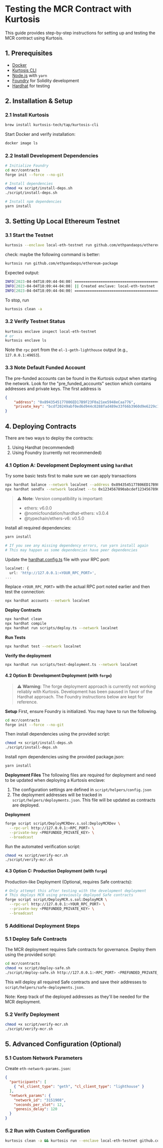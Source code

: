 # Testing the MCR Contract with Kurtosis

This guide provides step-by-step instructions for setting up and testing the MCR contract using Kurtosis.

## 1. Prerequisites
- [Docker](https://docs.docker.com/get-docker/)
- [Kurtosis CLI](https://docs.kurtosis.com/install) 
- [Node.js](https://nodejs.org/) with `yarn`
- [Foundry](https://book.getfoundry.sh/) for Solidity development
- [Hardhat](https://hardhat.org/) for testing

## 2. Installation & Setup

### 2.1 Install Kurtosis
```sh
brew install kurtosis-tech/tap/kurtosis-cli
```

Start Docker and verify installation:
```sh
docker image ls
```

### 2.2 Install Development Dependencies
```sh
# Initialize Foundry
cd mcr/contracts
forge init --force --no-git

# Install dependencies
chmod +x script/install-deps.sh
./script/install-deps.sh

# Install npm dependencies
yarn install
```

## 3. Setting Up Local Ethereum Testnet

### 3.1 Start the Testnet
```sh
kurtosis --enclave local-eth-testnet run github.com/ethpandaops/ethereum-package
```
check: maybe the following command is better:
```sh
kurtosis run github.com/ethpandaops/ethereum-package
```

Expected output:
```sh
INFO[2023-04-04T18:09:44-04:00] ======================================================
INFO[2023-04-04T18:09:44-04:00] || Created enclave: local-eth-testnet ||
INFO[2023-04-04T18:09:44-04:00] ======================================================
```

To stop, run

```sh
kurtosis clean -a
```

### 3.2 Verify Testnet Status
```sh
kurtosis enclave inspect local-eth-testnet
# or
kurtosis enclave ls
```

Note the `rpc` port from the `el-1-geth-lighthouse` output (e.g., `127.0.0.1:49653`).

### 3.3 Note Default Funded Account

The pre-funded accounts can be found in the Kurtosis output when starting the network.
Look for the "pre_funded_accounts" section which contains addresses and private keys. The first address is

```json
{
    "address": "0x8943545177806ED17B9F23F0a21ee5948eCaa776",
    "private_key": "bcdf20249abf0ed6d944c0288fad489e33f66b3960d9e6229c1cd214ed3bbe31"
}
```

## 4. Deploying Contracts

There are two ways to deploy the contracts:

1. Using Hardhat (recommended)
2. Using Foundry (currently not recommended)

### 4.1 Option A: Development Deployment using `hardhat`

Try some basic tests first to make sure we can apply transactions

```sh
npx hardhat balance --network localnet --address 0x8943545177806ED17B9F23F0a21ee5948eCaa776
npx hardhat sendTx --network localnet --to 0x1234567890abcdef1234567890abcdef12345678 --amount 0.1
```

> ⚠️ **Note**: Version compatibility is important:
> - ethers: v6.0.0
> - @nomicfoundation/hardhat-ethers: v3.0.4
> - @typechain/ethers-v6: v0.5.0

Install all required dependencies:
```sh
yarn install

# If you see any missing dependency errors, run yarn install again
# This may happen as some dependencies have peer dependencies
```

Update the [hardhat.config.ts](hardhat.config.ts) file with your RPC port:
```ts
localnet: {
  url: 'http://127.0.0.1:<YOUR_RPC_PORT>',
...
```

Replace `<YOUR_RPC_PORT>` with the actual RPC port noted earlier and then test the connection:

```sh
npx hardhat accounts --network localnet
```

**Deploy Contracts**
```sh
npx hardhat clean
npx hardhat compile
npx hardhat run scripts/deploy.ts --network localnet
```

**Run Tests**
```sh
npx hardhat test --network localnet
```

**Verify the deployment**
```sh
npx hardhat run scripts/test-deployment.ts --network localnet
```

#### 4.2 Option B: Development Deployment (with `forge`)

> ⚠️ **Warning**: The forge deployment approach is currently not working reliably with Kurtosis.
> Development has been paused in favor of the Hardhat approach. The Foundry instructions below are kept for reference.

**Setup**
First, ensure Foundry is initialized. You may have to run the following.
```sh
cd mcr/contracts
forge init --force --no-git
```

Then install dependencies using the provided script:
```sh
chmod +x script/install-deps.sh
./script/install-deps.sh
```

Install npm dependencies using the provided package.json:
```sh
yarn install
```

**Deployment Files**
The following files are required for deployment and need to be updated when deploying a Kurtosis enclave:

1. The configuration settings are defined in `script/helpers/config.json`
2. The deployment addresses will be tracked in `script/helpers/deployments.json`. This file will be updated as contracts are deployed.

**Deployment**
```sh
forge script script/DeployMCRDev.s.sol:DeployMCRDev \
  --rpc-url http://127.0.0.1:<RPC_PORT> \
  --private-key <PREFUNDED_PRIVATE_KEY> \
  --broadcast
```

Run the automated verification script:

```sh
chmod +x script/verify-mcr.sh
./script/verify-mcr.sh
```

#### 4.3 Option C: Production Deployment (with `forge`)

Production-like Deployment (Optional, requires Safe contracts):

```sh
# Only attempt this after testing with the development deployment
# This deploys MCR using previously deployed Safe contracts
forge script script/DeployMCR.s.sol:DeployMCR \
  --rpc-url http://127.0.0.1:<YOUR_RPC_PORT> \
  --private-key <PREFUNDED_PRIVATE_KEY> \
  --broadcast
```

### 5 Additional Deployment Steps

### 5.1 Deploy Safe Contracts

The MCR deployment requires Safe contracts for governance. Deploy them using the provided script:

```sh
cd mcr/contracts
chmod +x script/deploy-safe.sh
./script/deploy-safe.sh http://127.0.0.1:<RPC_PORT> <PREFUNDED_PRIVATE_KEY>
```

This will deploy all required Safe contracts and save their addresses to `script/helpers/safe-deployments.json`.

Note: Keep track of the deployed addresses as they'll be needed for the MCR deployment.

### 5.2 Verify Deployment

```sh
chmod +x script/verify-mcr.sh
./script/verify-mcr.sh
```

## 5. Advanced Configuration (Optional)

### 5.1 Custom Network Parameters
Create `eth-network-params.json`:
```json
{
  "participants": [
    { "el_client_type": "geth", "cl_client_type": "lighthouse" }
  ],
  "network_params": {
    "network_id": "3151908",
    "seconds_per_slot": 12,
    "genesis_delay": 120
  }
}
```

### 5.2 Run with Custom Configuration
```sh
kurtosis clean -a && kurtosis run --enclave local-eth-testnet github.com/ethpandaops/ethereum-package --args-file eth-network-params.json
```
